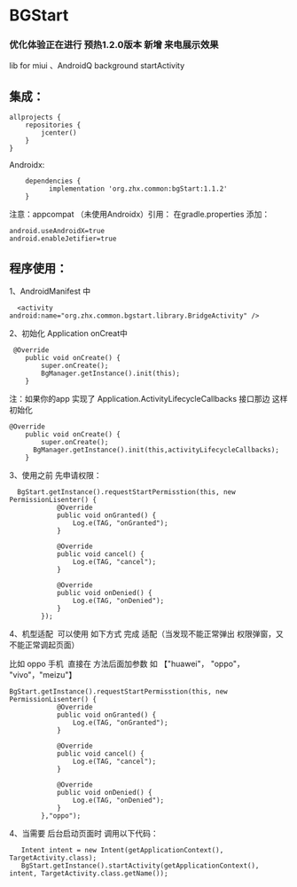 # BGStart
### 优化体验正在进行 预热1.2.0版本  新增 来电展示效果
lib for miui 、AndroidQ  background startActivity

## 集成：
```
allprojects {
    repositories {      
        jcenter()
    }
}
```
Androidx:
```
	dependencies {
	      implementation 'org.zhx.common:bgStart:1.1.2'
	}
```
注意：appcompat （未使用Androidx）引用：
在gradle.properties 添加：
```
android.useAndroidX=true
android.enableJetifier=true
```
## 程序使用：

1、AndroidManifest 中
```
  <activity android:name="org.zhx.common.bgstart.library.BridgeActivity" />
```

2、初始化 Application  onCreat中
```
 @Override
    public void onCreate() {
        super.onCreate();
        BgManager.getInstance().init(this);
    }
```
注：如果你的app  实现了 Application.ActivityLifecycleCallbacks 接口那边 这样初始化
```
@Override
    public void onCreate() {
        super.onCreate();
      BgManager.getInstance().init(this,activityLifecycleCallbacks);
    }
```

3、使用之前 先申请权限：
```
  BgStart.getInstance().requestStartPermisstion(this, new PermissionLisenter() {
            @Override
            public void onGranted() {
                Log.e(TAG, "onGranted");
            }

            @Override
            public void cancel() {
                Log.e(TAG, "cancel");
            }

            @Override
            public void onDenied() {
                Log.e(TAG, "onDenied");
            }
        });
```
4、机型适配  可以使用 如下方式 完成 适配（当发现不能正常弹出 权限弹窗，又不能正常调起页面）

   比如 oppo 手机  直接在 方法后面加参数 如 【"huawei"， "oppo"， "vivo"，"meizu"】

```
BgStart.getInstance().requestStartPermisstion(this, new PermissionLisenter() {
            @Override
            public void onGranted() {
                Log.e(TAG, "onGranted");
            }

            @Override
            public void cancel() {
                Log.e(TAG, "cancel");
            }

            @Override
            public void onDenied() {
                Log.e(TAG, "onDenied");
            }
        },"oppo");
```
4、当需要 后台启动页面时 调用以下代码：
```
   Intent intent = new Intent(getApplicationContext(), TargetActivity.class);
   BgStart.getInstance().startActivity(getApplicationContext(), intent, TargetActivity.class.getName());
```
